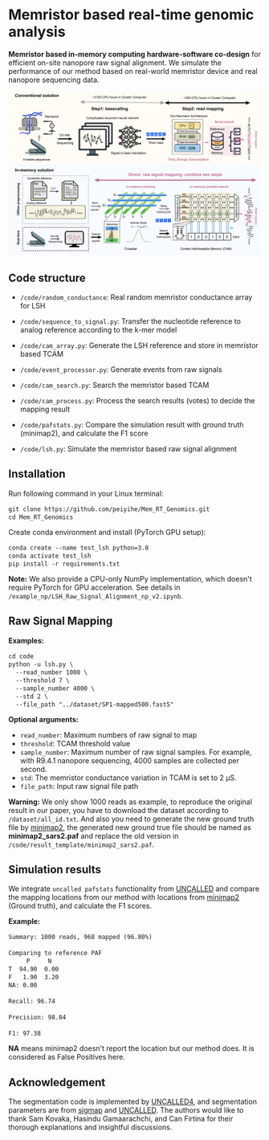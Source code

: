 # Memristor based real-time genomic analysis

**Memristor based in-memory computing hardware-software co-design** for efficient on-site nanopore raw signal alignment. We simulate the performance of our method based on real-world memristor device and real nanopore sequencing data.

![overview](fig/overview.jpg)

## Code structure

- `/code/random_conductance`: Real random memristor conductance array for LSH

- `/code/sequence_to_signal.py`: Transfer the nucleotide reference to analog reference according to the k-mer model
- `/code/cam_array.py`: Generate  the LSH reference and store in memristor based TCAM

- `/code/event_processor.py`: Generate events from raw signals
- `/code/cam_search.py`: Search the memristor based TCAM
- `/code/cam_process.py`: Process the search results (votes) to decide the mapping result
- `/code/pafstats.py`: Compare the simulation result with ground truth (minimap2), and calculate the F1 score
- `/code/lsh.py`: Simulate the memristor based raw signal alignment

## Installation

Run following command in your Linux terminal:

```shell
git clone https://github.com/peiyihe/Mem_RT_Genomics.git
cd Mem_RT_Genomics
```

Create conda environment and install (PyTorch GPU setup):

```shell
conda create --name test_lsh python=3.8
conda activate test_lsh
pip install -r requirements.txt
```

**Note:** We also provide a CPU-only NumPy implementation, which doesn't require PyTorch for GPU acceleration. See details in `/example_np/LSH_Raw_Signal_Alignment_np_v2.ipynb`.

## Raw Signal Mapping

**Examples:**

```shell
cd code
python -u lsh.py \
  --read_number 1000 \
  --threshold 7 \
  --sample_number 4000 \
  --std 2 \
  --file_path "../dataset/SP1-mapped500.fast5"
```

**Optional arguments:**

- `read_number`: Maximum numbers of raw signal to map
- `threshold`: TCAM threshold value
- `sample_number`: Maximum number of raw signal samples. For example, with R9.4.1 nanopore sequencing, 4000 samples are collected per second.
- `std`: The memristor conductance variation in TCAM is set to 2 µS.
- `file_path`: Input raw signal file path

**Warning:**  We only show 1000 reads as example, to reproduce the original result in our paper, you have to download the dataset according to `/dataset/all_id.txt`. And also you need to generate the new ground truth file by [minimap2](https://github.com/lh3/minimap2), the generated new ground true file should be named as **minimap2_sars2.paf** and replace the old version in `/code/result_template/minimap2_sars2.paf`.

## Simulation results

We integrate `uncalled pafstats` functionality from [UNCALLED](https://github.com/skovaka/UNCALLED) and compare the mapping locations from our method with locations from [minimap2](https://github.com/lh3/minimap2) (Ground truth), and calculate the F1 scores.

**Example:**

```shell
Summary: 1000 reads, 968 mapped (96.80%)

Comparing to reference PAF
     P     N
T  94.90  0.00
F   1.90  3.20
NA: 0.00

Recall: 96.74

Precision: 98.04

F1: 97.38
```

**NA** means minimap2 doesn't report the location but our method does. It is considered as False Positives here.

## Acknowledgement

The segmentation code is implemented by [UNCALLED4](https://github.com/skovaka/uncalled4), and segmentation parameters are from [sigmap](https://github.com/haowenz/sigmap) and [UNCALLED](https://github.com/skovaka/UNCALLED). The authors would like to thank Sam Kovaka, Hasindu Gamaarachchi, and Can Firtina for their thorough explanations and insightful discussions.